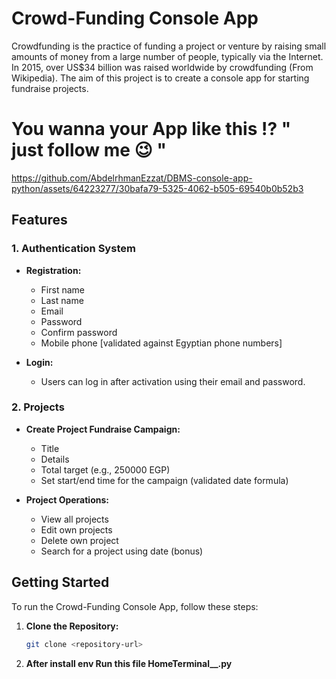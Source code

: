 
# Crowd-Funding Console App

Crowdfunding is the practice of funding a project or venture by raising small amounts of money from a large number of people, typically via the Internet. In 2015, over US$34 billion was raised worldwide by crowdfunding (From Wikipedia). The aim of this project is to create a console app for starting fundraise projects.

# You wanna your App like this   ⁉️ " just follow me 😉 "

https://github.com/AbdelrhmanEzzat/DBMS-console-app-python/assets/64223277/30bafa79-5325-4062-b505-69540b0b52b3



## Features

### 1. Authentication System

- **Registration:**
  - First name
  - Last name
  - Email
  - Password
  - Confirm password
  - Mobile phone [validated against Egyptian phone numbers]

- **Login:**
  - Users can log in after activation using their email and password.

### 2. Projects

- **Create Project Fundraise Campaign:**
  - Title
  - Details
  - Total target (e.g., 250000 EGP)
  - Set start/end time for the campaign (validated date formula)

- **Project Operations:**
  - View all projects
  - Edit own projects
  - Delete own project
  - Search for a project using date (bonus)

## Getting Started

To run the Crowd-Funding Console App, follow these steps:

1. **Clone the Repository:**
   ```bash
   git clone <repository-url>
   
2. **After install env Run this file HomeTerminal__.py**
